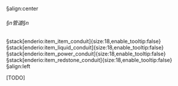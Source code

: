 §align:center
###### §n管道§n
§stack[enderio:item_item_conduit]{size:18,enable_tooltip:false}§stack[enderio:item_liquid_conduit]{size:18,enable_tooltip:false}§stack[enderio:item_power_conduit]{size:18,enable_tooltip:false}§stack[enderio:item_redstone_conduit]{size:18,enable_tooltip:false}
§align:left

[TODO]
